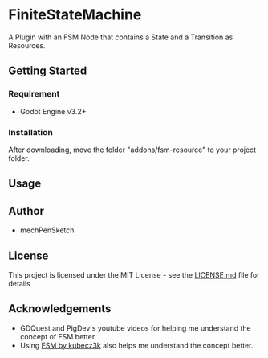 # FiniteStateMachine
A Plugin with an FSM Node that contains a State and a Transition as Resources.

## Getting Started
### Requirement
* Godot Engine v3.2+

### Installation
After downloading, move the folder "addons/fsm-resource" to your project folder.

## Usage

## Author
* mechPenSketch

## License
This project is licensed under the MIT License - see the [LICENSE.md](LICENSE.md) file for details

## Acknowledgements
* GDQuest and PigDev's youtube videos for helping me understand the concept of FSM better.
* Using [FSM by kubecz3k](https://github.com/kubecz3k/FiniteStateMachine) also helps me understand the concept better.
